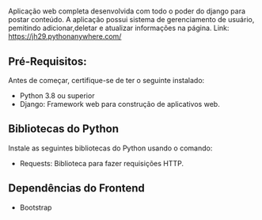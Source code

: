#
Aplicação web completa desenvolvida com todo o poder do django para postar conteúdo.
A aplicação possui sistema de gerenciamento de usuário, pemitindo adicionar,deletar e atualizar informações na página.
Link: https://jh29.pythonanywhere.com/
## Pré-Requisitos:

Antes de começar, certifique-se de ter o seguinte instalado:

- Python 3.8 ou superior
- Django: Framework web para construção de aplicativos web.

## Bibliotecas do Python

Instale as seguintes bibliotecas do Python usando o comando:



- Requests: Biblioteca para fazer requisições HTTP.

## Dependências do Frontend

 - Bootstrap
